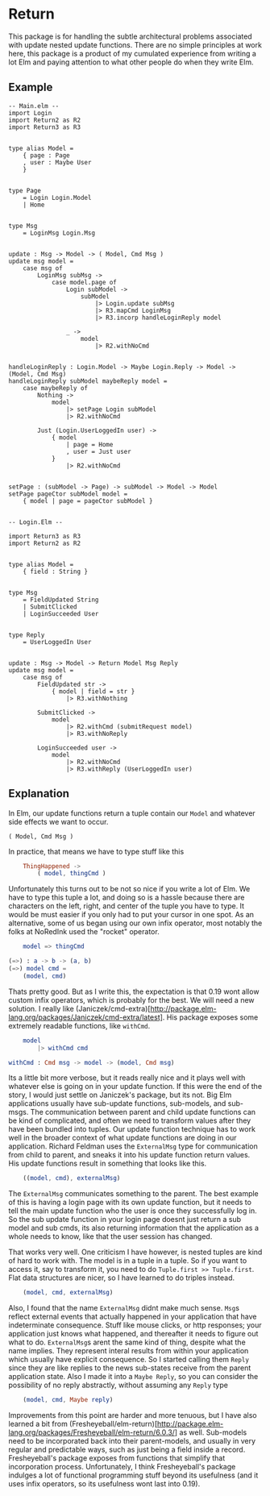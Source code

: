 # Return

This package is for handling the subtle architectural problems associated with update nested update functions. There are no simple principles at work here, this package is a product of my cumulated experience from writing a lot Elm and paying attention to what other people do when they write Elm.

## Example

```
-- Main.elm --
import Login
import Return2 as R2
import Return3 as R3


type alias Model =
    { page : Page 
    , user : Maybe User
    }


type Page
    = Login Login.Model
    | Home


type Msg
    = LoginMsg Login.Msg


update : Msg -> Model -> ( Model, Cmd Msg )
update msg model =
    case msg of
        LoginMsg subMsg ->
            case model.page of
                Login subModel ->
                    subModel
                        |> Login.update subMsg 
                        |> R3.mapCmd LoginMsg
                        |> R3.incorp handleLoginReply model

                _ ->
                    model
                        |> R2.withNoCmd


handleLoginReply : Login.Model -> Maybe Login.Reply -> Model -> (Model, Cmd Msg)
handleLoginReply subModel maybeReply model =
    case maybeReply of
        Nothing ->
            model
                |> setPage Login subModel
                |> R2.withNoCmd

        Just (Login.UserLoggedIn user) ->
            { model
                | page = Home
                , user = Just user
            }
                |> R2.withNoCmd


setPage : (subModel -> Page) -> subModel -> Model -> Model
setPage pageCtor subModel model =
    { model | page = pageCtor subModel }


-- Login.Elm --

import Return3 as R3
import Return2 as R2


type alias Model =
    { field : String }


type Msg
    = FieldUpdated String
    | SubmitClicked
    | LoginSucceeded User


type Reply
    = UserLoggedIn User


update : Msg -> Model -> Return Model Msg Reply
update msg model =
    case msg of
        FieldUpdated str ->
            { model | field = str }
                |> R3.withNothing

        SubmitClicked ->
            model
                |> R2.withCmd (submitRequest model)
                |> R3.withNoReply

        LoginSucceeded user ->
            model
                |> R2.withNoCmd
                |> R3.withReply (UserLoggedIn user)
```

## Explanation

In Elm, our update functions return a tuple contain our `Model` and whatever side effects we want to occur.
```
( Model, Cmd Msg )
```
In practice, that means we have to type stuff like this
```elm
    ThingHappened ->
        ( model, thingCmd )
```
Unfortunately this turns out to be not so nice if you write a lot of Elm. We have to type this tuple a lot, and doing so is a hassle because there are characters on the left, right, and center of the tuple you have to type. It would be must easier if you only had to put your cursor in one spot. As an alternative, some of us began using our own infix operator, most notably the folks at NoRedInk used the "rocket" operator.
```elm
    model => thingCmd

(=>) : a -> b -> (a, b)
(=>) model cmd =
    (model, cmd)
```
Thats pretty good. But as I write this, the expectation is that 0.19 wont allow custom infix operators, which is probably for the best. We will need a new solution. I really like (Janiczek/cmd-extra)[http://package.elm-lang.org/packages/Janiczek/cmd-extra/latest]. His package exposes some extremely readable functions, like `withCmd`.
```elm
    model 
        |> withCmd cmd

withCmd : Cmd msg -> model -> (model, Cmd msg)
```
Its a little bit more verbose, but it reads really nice and it plays well with whatever else is going on in your update function. If this were the end of the story, I would just settle on Janiczek's package, but its not. Big Elm applications usually have sub-update functions, sub-models, and sub-msgs. The communication between parent and child update functions can be kind of complicated, and often we need to transform values after they have been bundled into tuples. Our update function technique has to work well in the broader context of what update functions are doing in our application. Richard Feldman uses the `ExternalMsg` type for communication from child to parent, and sneaks it into his update function return values. His update functions result in something that looks like this.

```elm
    ((model, cmd), externalMsg)
```
The `ExternalMsg` communicates something to the parent. The best example of this is having a login page with its own update function, but it needs to tell the main update function who the user is once they successfully log in. So the sub update function in your login page doesnt just return a sub model and sub cmds, its also returning information that the application as a whole needs to know, like that the user session has changed.

That works very well. One criticism I have however, is nested tuples are kind of hard to work with. The model is in a tuple in a tuple. So if you want to access it, say to transform it, you need to do `Tuple.first >> Tuple.first`. Flat data structures are nicer, so I have learned to do triples instead.
```elm
    (model, cmd, externalMsg)
```
Also, I found that the name `ExternalMsg` didnt make much sense. `Msg`s reflect external events that actually happened in your application that have indeterminate consequence. Stuff like mouse clicks, or http responses; your application just knows what happened, and thereafter it needs to figure out what to do. `ExternalMsg`s arent the same kind of thing, despite what the name implies. They represent interal results from within your application which usually have explicit consequence. So I started calling them `Reply` since they are like replies to the news sub-states receive from the parent application state. Also I made it into a `Maybe Reply`, so you can consider the possibility of no reply abstractly, without assuming any `Reply` type
```elm
    (model, cmd, Maybe reply)
```
Improvements from this point are harder and more tenuous, but I have also learned a bit from (Fresheyeball/elm-return)[http://package.elm-lang.org/packages/Fresheyeball/elm-return/6.0.3/] as well. Sub-models need to be incorporated back into their parent-models, and usually in very regular and predictable ways, such as just being a field inside a record. Fresheyeball's package exposes from functions that simplify that incorporation process. Unfortunately, I think Fresheyeball's package indulges a lot of functional programming stuff beyond its usefulness (and it uses infix operators, so its usefulness wont last into 0.19).
